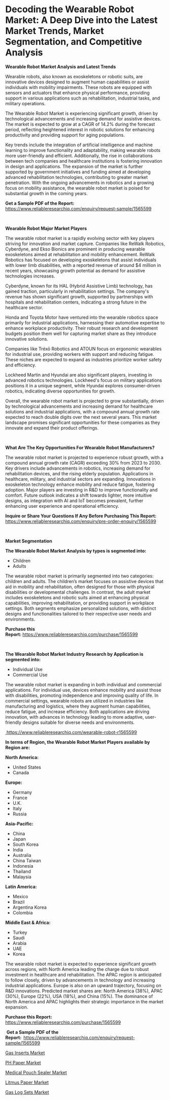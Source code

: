 <p><h1>Decoding the Wearable Robot Market: A Deep Dive into the Latest Market Trends, Market Segmentation, and Competitive Analysis</h1></p><p><strong>Wearable Robot Market Analysis and Latest Trends</strong></p>
<p><p>Wearable robots, also known as exoskeletons or robotic suits, are innovative devices designed to augment human capabilities or assist individuals with mobility impairments. These robots are equipped with sensors and actuators that enhance physical performance, providing support in various applications such as rehabilitation, industrial tasks, and military operations.</p><p>The Wearable Robot Market is experiencing significant growth, driven by technological advancements and increasing demand for assistive devices. The market is expected to grow at a CAGR of 14.2% during the forecast period, reflecting heightened interest in robotic solutions for enhancing productivity and providing support for aging populations. </p><p>Key trends include the integration of artificial intelligence and machine learning to improve functionality and adaptability, making wearable robots more user-friendly and efficient. Additionally, the rise in collaborations between tech companies and healthcare institutions is fostering innovation in design and applications. The expansion of the market is further supported by government initiatives and funding aimed at developing advanced rehabilitation technologies, contributing to greater market penetration. With the ongoing advancements in robotics and a growing focus on mobility assistance, the wearable robot market is poised for substantial growth in the coming years.</p></p>
<p><strong>Get a Sample PDF of the Report:&nbsp;</strong> <a href="https://www.reliableresearchiq.com/enquiry/request-sample/1565599?utm_campaign=1159&utm_medium=2&utm_source=Github&utm_content=ia&utm_term=08042025&utm_id=wearable-robot">https://www.reliableresearchiq.com/enquiry/request-sample/1565599</a></p>
<p>&nbsp;</p>
<p><strong>Wearable Robot Major Market Players</strong></p>
<p><p>The wearable robot market is a rapidly evolving sector with key players striving for innovation and market capture. Companies like ReWalk Robotics, Cyberdyne, and Ekso Bionics are prominent in producing wearable exoskeletons aimed at rehabilitation and mobility enhancement. ReWalk Robotics has focused on developing exoskeletons that assist individuals with lower limb disabilities, with a reported revenue of around $4 million in recent years, showcasing growth potential as demand for assistive technologies increases.</p><p>Cyberdyne, known for its HAL (Hybrid Assistive Limb) technology, has gained traction, particularly in rehabilitation settings. The company's revenue has shown significant growth, supported by partnerships with hospitals and rehabilitation centers, indicating a strong future in the healthcare sector.</p><p>Honda and Toyota Motor have ventured into the wearable robotics space primarily for industrial applications, harnessing their automotive expertise to enhance workplace productivity. Their robust research and development budgets position them well for capturing market share as they introduce innovative solutions.</p><p>Companies like Tréxō Robotics and ATOUN focus on ergonomic wearables for industrial use, providing workers with support and reducing fatigue. These niches are expected to expand as industries prioritize worker safety and efficiency.</p><p>Lockheed Martin and Hyundai are also significant players, investing in advanced robotics technologies. Lockheed's focus on military applications positions it in a unique segment, while Hyundai explores consumer-driven robotics, indicating diverse opportunities for growth.</p><p>Overall, the wearable robot market is projected to grow substantially, driven by technological advancements and increasing demand for healthcare solutions and industrial applications, with a compound annual growth rate expected to reach double digits over the next several years. This market landscape promises significant opportunities for these companies as they innovate and expand their product offerings.</p></p>
<p>&nbsp;</p>
<p><strong>What Are The Key Opportunities For Wearable Robot Manufacturers?</strong></p>
<p><p>The wearable robot market is projected to experience robust growth, with a compound annual growth rate (CAGR) exceeding 30% from 2023 to 2030. Key drivers include advancements in robotics, increasing demand for rehabilitation devices, and the rising elderly population. Applications in healthcare, military, and industrial sectors are expanding. Innovations in exoskeleton technology enhance mobility and reduce fatigue, fostering adoption. Major players are investing in R&D to improve functionality and comfort. Future outlook indicates a shift towards lighter, more intuitive designs, as integration with AI and IoT becomes prevalent, further enhancing user experience and operational efficiency.</p></p>
<p><strong>Inquire or Share Your Questions If Any Before Purchasing This Report:</strong> <a href="https://www.reliableresearchiq.com/enquiry/pre-order-enquiry/1565599?utm_campaign=1159&utm_medium=2&utm_source=Github&utm_content=ia&utm_term=08042025&utm_id=wearable-robot">https://www.reliableresearchiq.com/enquiry/pre-order-enquiry/1565599</a></p>
<p>&nbsp;</p>
<p><strong>Market Segmentation</strong></p>
<p><strong>The Wearable Robot Market Analysis by types is segmented into:</strong></p>
<p><ul><li>Children</li><li>Adults</li></ul></p>
<p><p>The wearable robot market is primarily segmented into two categories: children and adults. The children’s market focuses on assistive devices that aid in mobility and rehabilitation, often designed for those with physical disabilities or developmental challenges. In contrast, the adult market includes exoskeletons and robotic suits aimed at enhancing physical capabilities, improving rehabilitation, or providing support in workplace settings. Both segments emphasize personalized solutions, with distinct designs and functionalities tailored to their respective user needs and environments.</p></p>
<p><strong>Purchase this Report:&nbsp;</strong><a href="https://www.reliableresearchiq.com/purchase/1565599?utm_campaign=1159&utm_medium=2&utm_source=Github&utm_content=ia&utm_term=08042025&utm_id=wearable-robot">https://www.reliableresearchiq.com/purchase/1565599</a></p>
<p>&nbsp;</p>
<p><strong>The Wearable Robot Market Industry Research by Application is segmented into:</strong></p>
<p><ul><li>Individual Use</li><li>Commercial Use</li></ul></p>
<p><p>The wearable robot market is expanding in both individual and commercial applications. For individual use, devices enhance mobility and assist those with disabilities, promoting independence and improving quality of life. In commercial settings, wearable robots are utilized in industries like manufacturing and logistics, where they augment human capabilities, reduce fatigue, and increase efficiency. Both applications are driving innovation, with advances in technology leading to more adaptive, user-friendly designs suitable for diverse needs and environments.</p></p>
<p><a href="https://www.reliableresearchiq.com/wearable-robot-r1565599?utm_campaign=1159&utm_medium=2&utm_source=Github&utm_content=ia&utm_term=08042025&utm_id=wearable-robot">&nbsp;https://www.reliableresearchiq.com/wearable-robot-r1565599</a></p>
<p><strong>In terms of Region, the Wearable Robot Market Players available by Region are:</strong></p>
<p>
    <p> <strong> North America: </strong>
        <ul>
            <li>United States</li>
            <li>Canada</li>
        </ul>
        </p> 
    <p> <strong> Europe: </strong>
        <ul>
            <li>Germany</li>
            <li>France</li>
            <li>U.K.</li>
            <li>Italy</li>
            <li>Russia</li>
        </ul>
        </p> 
    <p> <strong> Asia-Pacific: </strong>
        <ul>
            <li>China</li>
            <li>Japan</li>
            <li>South Korea</li>
            <li>India</li>
            <li>Australia</li>
            <li>China Taiwan</li>
            <li>Indonesia</li>
            <li>Thailand</li>
            <li>Malaysia</li>
        </ul>
        </p> 
    <p> <strong> Latin America: </strong>
        <ul>
            <li>Mexico</li>
            <li>Brazil</li>
            <li>Argentina Korea</li>
            <li>Colombia</li>
        </ul>
        </p> 
    <p> <strong> Middle East & Africa: </strong>
        <ul>
            <li>Turkey</li>
            <li>Saudi</li>
            <li>Arabia</li>
            <li>UAE</li>
            <li>Korea</li>
        </ul>
    </p>
    </p>
<p><p>The wearable robot market is expected to experience significant growth across regions, with North America leading the charge due to robust investment in healthcare and rehabilitation. The APAC region is anticipated to follow closely, driven by advancements in technology and increasing industrial applications. Europe is also on an upward trajectory, focusing on R&D innovations. Predicted market shares are: North America (38%), APAC (30%), Europe (22%), USA (18%), and China (15%). The dominance of North America and APAC highlights their strategic importance in the market expansion.</p></p>
<p><strong>Purchase this Report: </strong><a href="https://www.reliableresearchiq.com/purchase/1565599?utm_campaign=1159&utm_medium=2&utm_source=Github&utm_content=ia&utm_term=08042025&utm_id=wearable-robot">https://www.reliableresearchiq.com/purchase/1565599</a></p>
<p>&nbsp;<strong>Get a Sample PDF of the Report:&nbsp;&nbsp;</strong><a href="https://www.reliableresearchiq.com/enquiry/request-sample/1565599?utm_campaign=1159&utm_medium=2&utm_source=Github&utm_content=ia&utm_term=08042025&utm_id=wearable-robot">https://www.reliableresearchiq.com/enquiry/request-sample/1565599</a></p>
<p><strong></strong></p>
<p><p><a href="https://github.com/edderkoliso1/Market-Research-Report-List-1/blob/main/gas-inserts-market.md?utm_campaign=1159&utm_medium=2&utm_source=Github&utm_content=ia&utm_term=08042025&utm_id=wearable-robot">Gas Inserts Market</a></p><p><a href="https://www.linkedin.com/pulse/identifying-growth-drivers-comprehensive-analysis-ph-paper-market-oeqdc?utm_campaign=1159&utm_medium=2&utm_source=Github&utm_content=ia&utm_term=08042025&utm_id=wearable-robot">PH Paper Market</a></p><p><a href="https://www.linkedin.com/pulse/report-offers-thorough-study-medical-pouch-sealer-market-iabjc?utm_campaign=1159&utm_medium=2&utm_source=Github&utm_content=ia&utm_term=08042025&utm_id=wearable-robot">Medical Pouch Sealer Market</a></p><p><a href="https://www.linkedin.com/pulse/insights-litmus-paper-market-analysis-growth-factors-projected-mdphc?utm_campaign=1159&utm_medium=2&utm_source=Github&utm_content=ia&utm_term=08042025&utm_id=wearable-robot">Litmus Paper Market</a></p><p><a href="https://github.com/sarialahipff/Market-Research-Report-List-1/blob/main/gas-log-sets-market.md?utm_campaign=1159&utm_medium=2&utm_source=Github&utm_content=ia&utm_term=08042025&utm_id=wearable-robot">Gas Log Sets Market</a></p></p>